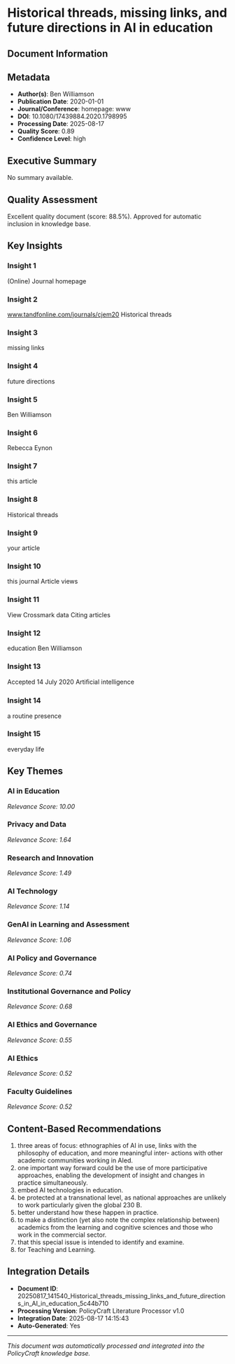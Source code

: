 # Historical threads, missing links, and future directions in AI in education

## Document Information


## Metadata
- **Author(s)**: Ben Williamson
- **Publication Date**: 2020-01-01
- **Journal/Conference**: homepage: www
- **DOI**: 10.1080/17439884.2020.1798995
- **Processing Date**: 2025-08-17
- **Quality Score**: 0.89
- **Confidence Level**: high

## Executive Summary
No summary available.

## Quality Assessment
Excellent quality document (score: 88.5%). Approved for automatic inclusion in knowledge base.

## Key Insights

### Insight 1
(Online) Journal homepage

### Insight 2
www.tandfonline.com/journals/cjem20
Historical threads

### Insight 3
missing links

### Insight 4
future
directions

### Insight 5
Ben Williamson

### Insight 6
Rebecca Eynon

### Insight 7
this article

### Insight 8
Historical threads

### Insight 9
your article

### Insight 10
this journal 
Article views

### Insight 11
View Crossmark data
Citing articles

### Insight 12
education
Ben Williamson

### Insight 13
Accepted 14 July 2020
Artiﬁcial intelligence

### Insight 14
a routine presence

### Insight 15
everyday life

## Key Themes
### AI in Education
*Relevance Score: 10.00*

### Privacy and Data
*Relevance Score: 1.64*

### Research and Innovation
*Relevance Score: 1.49*

### AI Technology
*Relevance Score: 1.14*

### GenAI in Learning and Assessment
*Relevance Score: 1.06*

### AI Policy and Governance
*Relevance Score: 0.74*

### Institutional Governance and Policy
*Relevance Score: 0.68*

### AI Ethics and Governance
*Relevance Score: 0.55*

### AI Ethics
*Relevance Score: 0.52*

### Faculty Guidelines
*Relevance Score: 0.52*


## Content-Based Recommendations
1. three areas of focus: ethnographies of AI in use, links with the philosophy of education, and more meaningful inter- actions with other academic communities working in AIed.
2. one important way forward could be the use of more participative approaches, enabling the development of insight and changes in practice simultaneously.
3. embed AI technologies in education.
4. be protected at a transnational level, as national approaches are unlikely to work particularly given the global 230 B.
5. better understand how these happen in practice.
6. to make a distinction (yet also note the complex relationship between) academics from the learning and cognitive sciences and those who work in the commercial sector.
7. that this special issue is intended to identify and examine.
8. for Teaching and Learning.

## Integration Details
- **Document ID**: 20250817_141540_Historical_threads_missing_links_and_future_directions_in_AI_in_education_5c44b710
- **Processing Version**: PolicyCraft Literature Processor v1.0
- **Integration Date**: 2025-08-17 14:15:43
- **Auto-Generated**: Yes

---
*This document was automatically processed and integrated into the PolicyCraft knowledge base.*

